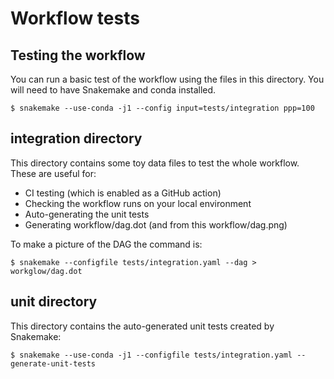 # Workflow tests

## Testing the workflow

You can run a basic test of the workflow using the files in this directory. You will need to have
Snakemake and conda installed.

```
$ snakemake --use-conda -j1 --config input=tests/integration ppp=100
```

## integration directory

This directory contains some toy data files to test the whole workflow. These are useful for:

* CI testing (which is enabled as a GitHub action)
* Checking the workflow runs on your local environment
* Auto-generating the unit tests
* Generating workflow/dag.dot (and from this workflow/dag.png)

To make a picture of the DAG the command is:

```
$ snakemake --configfile tests/integration.yaml --dag > workglow/dag.dot
```

## unit directory

This directory contains the auto-generated unit tests created by Snakemake:

```
$ snakemake --use-conda -j1 --configfile tests/integration.yaml --generate-unit-tests
```
